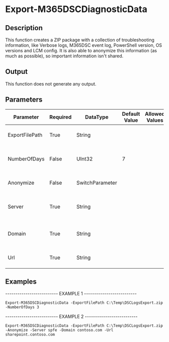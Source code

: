 ﻿# Export-M365DSCDiagnosticData

## Description

This function creates a ZIP package with a collection of troubleshooting information,
like Verbose logs, M365DSC event log, PowerShell version, OS versions and LCM config.
It is also able to anonymize this information (as much as possible), so important
information isn't shared.

## Output

This function does not generate any output.

## Parameters

| Parameter | Required | DataType | Default Value | Allowed Values | Description |
| --- | --- | --- | --- | --- | --- |
| ExportFilePath | True | String |  |  | The file path to the ZIP file that should be created. |
| NumberOfDays | False | UInt32 | 7 |  | The number of days of logs that should be exported. |
| Anonymize | False | SwitchParameter |  |  | Specify if the results should be anonymized. |
| Server | True | String |  |  | (Anonymize=True) The server name that should be renamed. |
| Domain | True | String |  |  | (Anonymize=True) The domain that should be renamed. |
| Url | True | String |  |  | (Anonymize=True) The url that should be renamed. |

## Examples

-------------------------- EXAMPLE 1 --------------------------

`Export-M365DSCDiagnosticData -ExportFilePath C:\Temp\DSCLogsExport.zip -NumberOfDays 3`

-------------------------- EXAMPLE 2 --------------------------

`Export-M365DSCDiagnosticData -ExportFilePath C:\Temp\DSCLogsExport.zip -Anonymize -Server spfe -Domain contoso.com -Url sharepoint.contoso.com`


